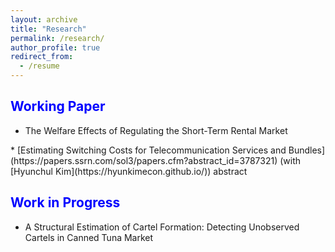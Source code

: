 ```yaml
---
layout: archive
title: "Research"
permalink: /research/
author_profile: true
redirect_from:
  - /resume
---
```




<span style="color:blue">Working Paper</span>
---
* The Welfare Effects of Regulating the Short-Term Rental Market
</details>* [Estimating Switching Costs for Telecommunication Services and Bundles](https://papers.ssrn.com/sol3/papers.cfm?abstract_id=3787321) (with [Hyunchul Kim](https://hyunkimecon.github.io/))
</summary></summary> abstract
</details>


<span style="color:blue">Work in Progress</span>
---
*  A Structural Estimation of Cartel Formation: Detecting Unobserved Cartels in Canned Tuna Market
